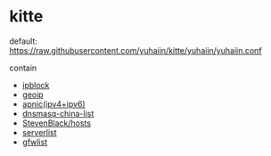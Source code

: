 # kitte

default:  
https://raw.githubusercontent.com/yuhaiin/kitte/yuhaiin/yuhaiin.conf

contain

- [ipblock](http://www.ipdeny.com/ipblocks/ )
- [geoip](http://geolite.maxmind.com/download/geoip/)
- [apnic(ipv4+ipv6)](http://ftp.apnic.net/apnic/stats/apnic/delegated-apnic-latest)
- [dnsmasq-china-list](https://github.com/felixonmars/dnsmasq-china-list) 
- [StevenBlack/hosts](https://github.com/StevenBlack/hosts)
- [serverlist](https://pgl.yoyo.org/adservers/serverlist.php?hostformat=hosts&showintro=0&mimetype=plaintext)
- [gfwlist](https://github.com/gfwlist/gfwlist)
